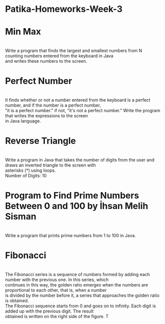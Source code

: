 # Patika-Homeworks-Week-3

# Min Max
<br> Write a program that finds the largest and smallest numbers from N counting numbers entered from the keyboard in Java
<br> and writes these numbers to the screen.

# Perfect Number
<br> It finds whether or not a number entered from the keyboard is a perfect number, and if the number is a perfect number,
<br> "it is a perfect number." if not, "it's not a perfect number." Write the program that writes the expressions to the screen
<br> in Java language.

# Reverse Triangle
<br> Write a program in Java that takes the number of digits from the user and draws an inverted triangle to the screen with
<br> asterisks (*) using loops.
<br> Number of Digits: 10

# Program to Find Prime Numbers Between 0 and 100 by İhsan Melih Sisman
<br> Write a program that prints prime numbers from 1 to 100 in Java.

# Fibonacci
<br> The Fibonacci series is a sequence of numbers formed by adding each number with the previous one. In this series, which
<br> continues in this way, the golden ratio emerges when the numbers are proportional to each other, that is, when a number
<br> is divided by the number before it, a series that approaches the golden ratio is obtained.
<br> The Fibonacci sequence starts from 0 and goes on to infinity. Each digit is added up with the previous digit. The result
<br> obtained is written on the right side of the figure. T

